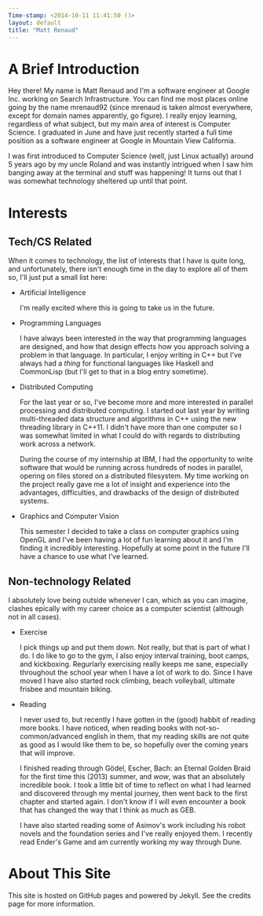 ```yaml
---
Time-stamp: <2014-10-11 11:41:50 ()>
layout: default
title: "Matt Renaud"
---
```


# A Brief Introduction

Hey there! My name is Matt Renaud and I'm a software engineer at
Google Inc. working on Search Infrastructure. You can find me most
places online going by the name mrenaud92 (since mrenaud is taken
almost everywhere, except for domain names apparently, go figure). I
really enjoy learning, regardless of what subject, but my main area of
interest is Computer Science. I graduated in June and have just
recently started a full time position as a software engineer at Google
in Mountain View California.

I was first introduced to Computer Science (well, just Linux actually)
around 5 years ago by my uncle Roland and was instantly intrigued when
I saw him banging away at the terminal and stuff was happening! It
turns out that I was somewhat technology sheltered up until that
point.


# Interests

## Tech/CS Related

When it comes to technology, the list of interests that I have is
quite long, and unfortunately, there isn't enough time in the day to
explore all of them so, I'll just put a small list here:

- <span class="heading">Artificial Intelligence</span>

  I'm really excited where this is going to take us in the future.

- <span class="heading">Programming Languages</span>

  I have always been interested in the way that programming languages
  are designed, and how that design effects how you approach solving a
  problem in that language.  In particular, I enjoy writing in C++ but
  I've always had a *thing* for functional languages like Haskell and
  CommonLisp (but I'll get to that in a blog entry sometime).

- <span class="heading">Distributed Computing</span>

  For the last year or so, I've become more and more interested in
  parallel processing and distributed computing. I started out last
  year by writing multi-threaded data structure and algorithms in
  C++ using the new threading library in C++11. I didn't have more
  than one computer so I was somewhat limited in what I could do
  with regards to distributing work across a network.

  During the course of my internship at IBM, I had the opportunity to
  write software that would be running across hundreds of nodes in
  parallel, opering on files stored on a distributed filesystem. My
  time working on the project really gave me a lot of insight and
  experience into the advantages, difficulties, and drawbacks of the
  design of distributed systems.

- <span class="heading">Graphics and Computer Vision</span>

  This semester I decided to take a class on computer graphics using
  OpenGL and I've been having a lot of fun learning about it and I'm
  finding it incredibly interesting. Hopefully at some point in the
  future I'll have a chance to use what I've learned.

## Non-technology Related

I absolutely love being outside whenever I can, which as you can
imagine, clashes epically with my career choice as a computer
scientist (although not in all cases).

- <span class="heading">Exercise</span>

  I pick things up and put them down. Not really, but that is part of
  what I do. I do like to go to the gym, I also enjoy interval
  training, boot camps, and kickboxing. Regurlarly exercising really
  keeps me sane, especially throughout the school year when I have a
  lot of work to do. Since I have moved I have also started rock
  climbing, beach volleyball, ultimate frisbee and mountain biking.

- <span class="heading">Reading</span>

  I never used to, but recently I have gotten in the (good) habbit of
  reading more books. I have noticed, when reading books with
  not-so-common/advanced english in them, that my reading skills are
  not quite as good as I would like them to be, so hopefully over the
  coming years that will improve.

  I finished reading through Gödel, Escher, Bach: an Eternal Golden
  Braid for the first time this (2013) summer, and *wow*, was that an
  absolutely incredible book. I took a little bit of time to reflect
  on what I had learned and discovered through my mental journey, then
  went back to the first chapter and started again. I don't know if I
  will even encounter a book that has changed the way that I think as
  much as GEB.

  I have also started reading some of Asimov's work including his
  robot novels and the foundation series and I've really enjoyed
  them. I recently read Ender's Game and am currently working my way
  through Dune.
  

# About This Site

This site is hosted on GitHub pages and powered by Jekyll. See the
credits page for more information.
